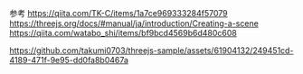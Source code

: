 
参考
https://qiita.com/TK-C/items/1a7ce969333284f57079
https://threejs.org/docs/#manual/ja/introduction/Creating-a-scene
https://qiita.com/watabo_shi/items/bf9bcd4569b6d480c608

https://github.com/takumi0703/threejs-sample/assets/61904132/249451cd-4189-471f-9e95-dd0fa8b0467a

